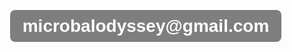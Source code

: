 <style>
    /* Full-screen background styling */
    body {
        background-image: url('websitecover.png');
        background-size: cover;
        background-position: center;
        background-repeat: no-repeat;
        background-attachment: fixed;
        margin: 0;
        display: flex;
        align-items: center;
        justify-content: center;
        height: 100vh;
        color: white;
    }

    /* Customize the email link styling */
    a {
        color: white;
        text-decoration: none;
        font-family: Arial, sans-serif; /* Change to your preferred font */
        font-size: 2em; /* Adjust font size as needed */
        font-weight: bold; /* Makes the text bold */
        padding: 10px 20px; /* Adds padding around the link */
        background-color: rgba(0, 0, 0, 0.5); /* Optional: Adds a semi-transparent background for readability */
        border-radius: 8px; /* Rounds the corners of the background */
    }

    /* Optional hover effect */
    a:hover {
        color: #FFD700; /* Change color on hover, e.g., to gold */
        text-decoration: underline; /* Underline on hover */
    }
</style>

<p>
    <a href="mailto:microbalodyssey@gmail.com">
        microbalodyssey@gmail.com
    </a>
</p>


